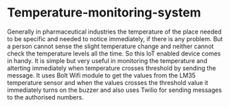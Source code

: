 # Temperature-monitoring-system
Generally in pharmaceutical industries the temperature of the place needed to be specific and needed to notice immediately, if there is any problem.
But a person cannot sense the slight temperature change and neither cannot check the temperature levels all the time.
So this IoT enabled device comes in handy. It is simple but very useful in monitoring the temperature and alterting immediately when temperature crosses threshold by sending the message.
It uses Bolt Wifi module to get the values from the LM35 temperature sensor and when the values crosses the threshold value it immediately turns on the buzzer and also uses Twilio for sending messages to the authorised numbers.
